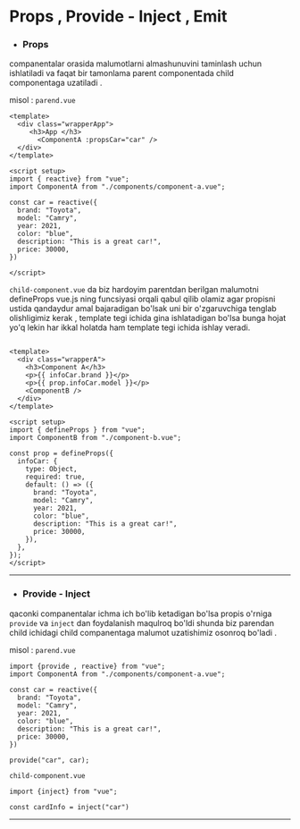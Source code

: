 # Props , Provide - Inject , Emit
- ### Props
companentalar orasida malumotlarni almashunuvini taminlash uchun ishlatiladi va faqat bir tamonlama parent componentada child componentaga uzatiladi .

misol :  <code>parend.vue</code>

```
<template>
  <div class="wrapperApp">
     <h3>App </h3>
       <ComponentA :propsCar="car" />
  </div>
</template>

<script setup>
import { reactive} from "vue";
import ComponentA from "./components/component-a.vue";

const car = reactive({
  brand: "Toyota",
  model: "Camry",
  year: 2021,
  color: "blue",
  description: "This is a great car!",
  price: 30000,
})

</script>

```
<code>child-component.vue</code>   da biz hardoyim parentdan berilgan malumotni defineProps vue.js ning funcsiyasi orqali qabul qilib olamiz agar propisni ustida qandaydur amal bajaradigan bo'lsak uni bir o'zgaruvchiga tenglab olishligimiz kerak , template tegi ichida gina ishlatadigan bo'lsa bunga hojat yo'q lekin har ikkal holatda ham template tegi ichida ishlay veradi.


```

<template>
  <div class="wrapperA">
    <h3>Component A</h3>
    <p>{{ infoCar.brand }}</p>
    <p>{{ prop.infoCar.model }}</p>
    <ComponentB />
  </div>
</template>

<script setup>
import { defineProps } from "vue";
import ComponentB from "./component-b.vue";

const prop = defineProps({
  infoCar: {
    type: Object,
    required: true,
    default: () => ({
      brand: "Toyota",
      model: "Camry",
      year: 2021,
      color: "blue",
      description: "This is a great car!",
      price: 30000,
    }),
  },
});
</script>
```

<hr />



-  ### **Provide - Inject**
qaconki companentalar ichma ich bo'lib ketadigan bo'lsa propis o'rniga <code>provide</code> va <code>inject</code> dan foydalanish maqulroq bo'ldi shunda biz parendan child ichidagi child companentaga malumot uzatishimiz osonroq bo'ladi .  

misol :  <code>parend.vue</code>
```
import {provide , reactive} from "vue";
import ComponentA from "./components/component-a.vue";

const car = reactive({
  brand: "Toyota",
  model: "Camry",
  year: 2021,
  color: "blue",
  description: "This is a great car!",
  price: 30000,
})

provide("car", car);
```


<code>child-component.vue</code>

```
import {inject} from "vue";

const cardInfo = inject("car")

```

<hr />